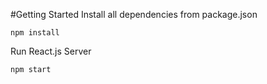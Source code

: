 #Getting Started
Install all dependencies from package.json
```
npm install
```
Run React.js Server
```
npm start
```